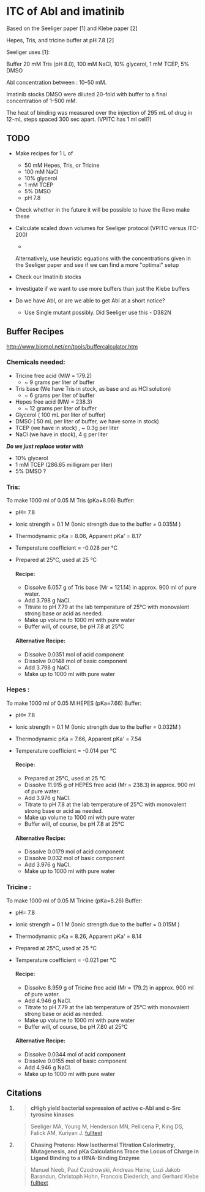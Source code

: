 # ITC of Abl and imatinib


Based on the Seeliger paper [1] and Klebe paper [2]

Hepes, Tris, and tricine buffer at pH 7.8 [2]

Seeliger uses [1]:

Buffer 20 mM Tris (pH 8.0),
100 mM NaCl,
10% glycerol, 1 mM TCEP,
5% DMSO

Abl concentration between : 10–50 mM.

Imatinib stocks DMSO were diluted 20-fold with buffer to a final concentration
of 1–500 mM.

The heat of binding was measured over the injection of 295 mL of drug in 12-mL steps
spaced 300 sec apart. (VPITC has 1 ml cell?)

## TODO

- Make recipes for 1 L of
    - 50 mM Hepes, Tris, or Tricine
    - 100 mM NaCl
    - 10% glycerol
    - 1 mM TCEP
    - 5% DMSO
    - pH 7.8




- Check whether in the future it will be possible to have the Revo make these

- Calculate scaled down volumes for Seeliger protocol (VPITC versus ITC-200)

    -
     Alternatively, use heuristic equations with the concentrations given in the Seeliger paper and see if we can find a more "optimal" setup

- Check our Imatinib stocks

- Investigate if we want to use more buffers than just the Klebe buffers

- Do we have Abl, or are we able to get Abl at a short notice?

    - Use Single mutant possibly. Did Seeliger use this - D382N


## Buffer Recipes
http://www.biomol.net/en/tools/buffercalculator.htm

### Chemicals needed:

- Tricine free acid (MW = 179.2)
    -  ~ 9 grams per liter of buffer
- Tris base  (We have Tris in stock, as base and as HCl solution)
    - ~ 6 grams per liter of buffer
- Hepes free acid (MW = 238.3)
    -  ~ 12 grams per liter of buffer
- Glycerol ( 100 mL per liter of buffer)
- DMSO ( 50 mL per liter of buffer, we have some in stock)
- TCEP (we have in stock) , ~ 0.3g per liter
- NaCl (we have in stock), 4 g per liter


***Do we just replace water with***  
- 10% glycerol
- 1 mM TCEP (286.65 milligram per liter)
- 5% DMSO
?

### Tris:
To make 1000 ml of 0.05 M Tris (pKa=8.06) Buffer:
- pH= 7.8
- Ionic strength = 0.1 M (Ionic strength due to the buffer = 0.035M )
- Thermodynamic pKa = 8.06, Apparent pKa' = 8.17
- Temperature coefficient = -0.028 per °C
- Prepared at 25°C, used at 25 °C  

  #### Recipe:
    - Dissolve 6.057 g of Tris base (Mr = 121.14) in approx. 900 ml of pure water.
    - Add 3.798 g NaCl.
    - Titrate to pH 7.79 at the lab temperature of 25°C with monovalent strong base or acid as needed.
    - Make up volume to 1000 ml with pure water
    - Buffer will, of course, be pH 7.8 at 25°C  

  #### Alternative Recipe:
    - Dissolve 0.0351 mol of acid component
    - Dissolve 0.0148 mol of basic component
    - Add 3.798 g NaCl.
    - Make up to 1000 ml with pure water


### Hepes :
To make 1000 ml of 0.05 M HEPES (pKa=7.66) Buffer:
- pH= 7.8
- Ionic strength = 0.1 M (Ionic strength due to the buffer = 0.032M )
- Thermodynamic pKa = 7.66, Apparent pKa' = 7.54
- Temperature coefficient = -0.014 per °C
  #### Recipe:
    - Prepared at 25°C, used at 25 °C
    - Dissolve 11.915 g of HEPES free acid (Mr = 238.3) in approx. 900 ml of pure water.
    - Add 3.976 g NaCl.
    - Titrate to pH 7.8 at the lab temperature of 25°C with monovalent strong base or acid as needed.
    - Make up volume to 1000 ml with pure water
    - Buffer will, of course, be pH 7.8 at 25°C

  #### Alternative Recipe:
    - Dissolve 0.0179 mol of acid component
    - Dissolve 0.032 mol of basic component
    - Add 3.976 g NaCl.
    - Make up to 1000 ml with pure water

### Tricine :

To make 1000 ml of 0.05 M Tricine (pKa=8.26) Buffer:
- pH= 7.8
- Ionic strength = 0.1 M (Ionic strength due to the buffer = 0.015M )
- Thermodynamic pKa = 8.26, Apparent pKa' = 8.14
- Prepared at 25°C, used at 25 °C
- Temperature coefficient = -0.021 per °C

  #### Recipe:
    - Dissolve 8.959 g of Tricine free acid (Mr = 179.2) in approx. 900 ml of pure water.
    - Add 4.946 g NaCl.
    - Titrate to pH 7.79 at the lab temperature of 25°C with monovalent strong base or acid as needed.
    - Make up volume to 1000 ml with pure water
    - Buffer will, of course, be pH 7.80 at 25°C

  #### Alternative Recipe:
    - Dissolve 0.0344 mol of acid component
    - Dissolve 0.0155 mol of basic component
    - Add 4.946 g NaCl.
    - Make up to 1000 ml with pure water



## Citations

1.  > **cHigh yield bacterial expression of active c-Abl and c-Src tyrosine kinases**

    >Seeliger MA, Young M, Henderson MN, Pellicena P, King DS, Falick AM, Kuriyan J.
    > [fulltext](http://www.ncbi.nlm.nih.gov/pmc/articles/PMC2253236/pdf/0143135.pdf)

2. > **Chasing Protons: How Isothermal Titration Calorimetry, Mutagenesis, and pKa Calculations Trace the Locus of Charge in  Ligand Binding to a tRNA-Binding Enzyme**

    > Manuel Neeb, Paul Czodrowski, Andreas Heine, Luzi Jakob Barandun, Christoph Hohn,
Francois Diederich, and Gerhard Klebe
    > [fulltext](http://pubs.acs.org/doi/pdf/10.1021/jm500401x)
